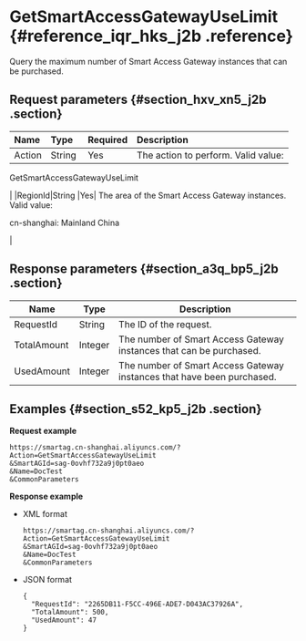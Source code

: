 # GetSmartAccessGatewayUseLimit {#reference_iqr_hks_j2b .reference}

Query the maximum number of Smart Access Gateway instances that can be purchased.

## Request parameters {#section_hxv_xn5_j2b .section}

|Name|Type|Required|Description |
|:---|:---|:-------|:-----------|
|Action|String |Yes| The action to perform. Valid value:

 GetSmartAccessGatewayUseLimit

 |
|RegionId|String |Yes| The area of the Smart Access Gateway instances. Valid value:

 cn-shanghai: Mainland China

 |

## Response parameters {#section_a3q_bp5_j2b .section}

|Name|Type|Description|
|----|----|-----------|
|RequestId|String|The ID of the request.|
|TotalAmount|Integer|The number of Smart Access Gateway instances that can be purchased.|
|UsedAmount|Integer|The number of Smart Access Gateway instances that have been purchased.|

## Examples {#section_s52_kp5_j2b .section}

**Request example**

```
https://smartag.cn-shanghai.aliyuncs.com/?Action=GetSmartAccessGatewayUseLimit
&SmartAGId=sag-0ovhf732a9j0pt0aeo
&Name=DocTest
&CommonParameters
```

**Response example**

-   XML format

    ```
    https://smartag.cn-shanghai.aliyuncs.com/?Action=GetSmartAccessGatewayUseLimit
    &SmartAGId=sag-0ovhf732a9j0pt0aeo
    &Name=DocTest
    &CommonParameters
    ```

-   JSON format

    ```
    {
      "RequestId": "2265DB11-F5CC-496E-ADE7-D043AC37926A",
      "TotalAmount": 500,
      "UsedAmount": 47
    }
    ```


